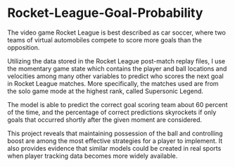 # Rocket-League-Goal-Probability

The video game Rocket League is best described as car soccer, where two teams of virtual automobiles compete to score more goals than the opposition. 

Utilizing the data stored in the Rocket League post-match replay files, I use the momentary game state which contains the player and ball locations and velocities among many other variables to predict who scores the next goal in Rocket League matches. More specifically, the matches used are from the solo game mode at the highest rank, called Supersonic Legend. 

The model is able to predict the correct goal scoring team about 60 percent of the time, and the percentage of correct predictions skyrockets if only goals that occurred shortly after the given moment are considered. 

This project reveals that maintaining possession of the ball and controlling boost are among the most effective strategies for a player to implement. It also provides evidence that similar models could be created in real sports when player tracking data becomes more widely available. 
